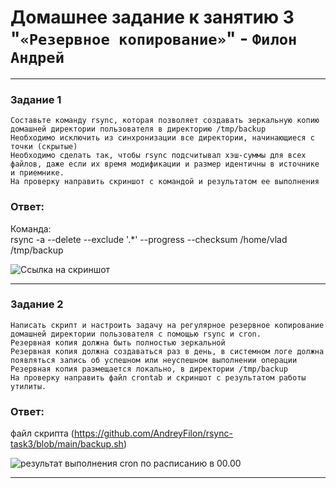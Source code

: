 # Домашнее задание к занятию 3 "`«Резервное копирование»`" - `Филон Андрей`

---

### Задание 1
    
    Составьте команду rsync, которая позволяет создавать зеркальную копию домашней директории пользователя в директорию /tmp/backup
    Необходимо исключить из синхронизации все директории, начинающиеся с точки (скрытые)
    Необходимо сделать так, чтобы rsync подсчитывал хэш-суммы для всех файлов, даже если их время модификации и размер идентичны в источнике и приемнике.
    На проверку направить скриншот с командой и результатом ее выполнения

### Ответ:  

Команда:  
rsync -a --delete --exclude '.*' --progress --checksum /home/vlad /tmp/backup

![Ссылка на скриншот](https://github.com/AndreyFilon/rsync-task3/blob/main/2.jpg)

---

### Задание 2
   
    Написать скрипт и настроить задачу на регулярное резервное копирование домашней директории пользователя с помощью rsync и cron.
    Резервная копия должна быть полностью зеркальной
    Резервная копия должна создаваться раз в день, в системном логе должна появляться запись об успешном или неуспешном выполнении операции
    Резервная копия размещается локально, в директории /tmp/backup
    На проверку направить файл crontab и скриншот с результатом работы утилиты.

### Ответ:

файл скрипта (https://github.com/AndreyFilon/rsync-task3/blob/main/backup.sh)

![результат выполнения cron по расписанию в 00.00](https://github.com/AndreyFilon/rsync-task3/blob/main/%D0%B7%D0%B0%D0%B4%D0%B0%D0%BD%D0%B8%D0%B5%20cron.jpg)


---

